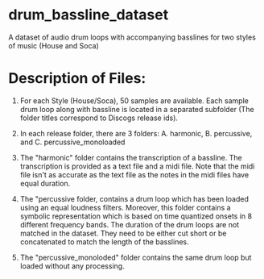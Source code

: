# drum_bassline_dataset
A dataset of audio drum loops with accompanying basslines for two styles of music (House and Soca)


# Description of Files:

1. For each Style (House/Soca), 50 samples are available. Each sample drum loop along with bassline is located in a separated subfolder (The folder titles correspond to Discogs release ids). 

2. In each release folder, there are 3 folders: A. harmonic, B. percussive, and C. percussive_monoloaded
3. The "harmonic" folder contains the transcription of a bassline. The transcription is provided as a text file and a midi file. Note that the midi file isn't as accurate as the text file as the notes in the midi files have equal duration.
4. The "percussive folder, contains a drum loop which has been loaded using an equal loudness filters. Moreover, this folder contains a symbolic representation which is based on time quantized onsets in 8 different frequency bands. The duration of the drum loops are not matched in the dataset. They need to be either cut short or be concatenated to match the length of the basslines.
5. The "percussive_monoloded" folder contains the same drum loop but loaded without any processing. 
